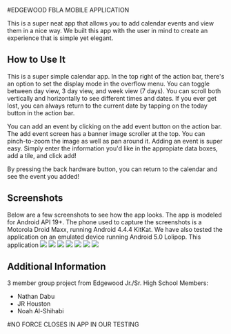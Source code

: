 #EDGEWOOD FBLA MOBILE APPLICATION

This is a super neat app that allows you to add calendar events and view them in a nice way.
We built this app with the user in mind to create an experience that is simple yet elegant.

How to Use It
------------
This is a super simple calendar app. In the top right of the action bar, there's an option to set the display mode in the overflow menu. You can toggle between day view, 3 day view, and week view (7 days). You can scroll both vertically and horizontally to see different times and dates. If you ever get lost, you can always return to the current date by tapping on the today button in the action bar.

You can add an event by clicking on the add event button on the action bar. The add event screen has a banner image scroller at the top. You can pinch-to-zoom the image as well as pan around it. Adding an event is super easy. Simply enter the information you'd like in the appropiate data boxes, add a tile, and click add!

By pressing the back hardware button, you can return to the calendar and see the event you added!



Screenshots
------------
Below are a few screenshots to see how the app looks. The app is modeled for Android API 19+. The phone used to capture the screenshots is a Motorola Droid Maxx, running Android 4.4.4 KitKat. 
We have also tested the application on an emulated device running Android 5.0 Lolipop.
This application 
![](images/basicScreen.png)
![](images/weekkkk.png)
![](images/oneDay.png)
![](images/AddBlank.png)
![](images/trains.png)
![](images/trainsAdded.png)
![](images/trainstrainstrains.png)


Additional Information
------------
3 member group project from Edgewood Jr./Sr. High School
Members:
* Nathan Dabu
* JR Houston
* Noah Al-Shihabi
 
#NO FORCE CLOSES IN APP IN OUR TESTING
